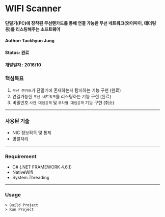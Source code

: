 # WIFI Scanner
#### 단말기(PC)에 장착된 무선랜카드를 통해 연결 가능한 무선 네트워크(와이파이, 테더링 등)를 리스팅해주는 소프트웨어

#### Author: Tackhyun Jung

#### Status: 완료

#### 개발일자 : 2016/10

### 핵심목표
1) `무선 랜카드`가 단말기에 존재하는지 탐지하는 기능 구현 (완료)
2) 연결가능한 `무선 네트워크`를 리스팅하는 기능 구현 (완료)
3) 비밀번호 `사전 대입공격` 및 `무차별 대입공격` 기능 구현 (취소)

---

### 사용된 기술
* NIC 정보획득 및 통제
* 병렬처리

---

### Requirement
* C# (.NET FRAMEWORK 4.6.1)
* NativeWifi
* System.Threading

---

### Usage

```
> Build Project
> Run Project
```
